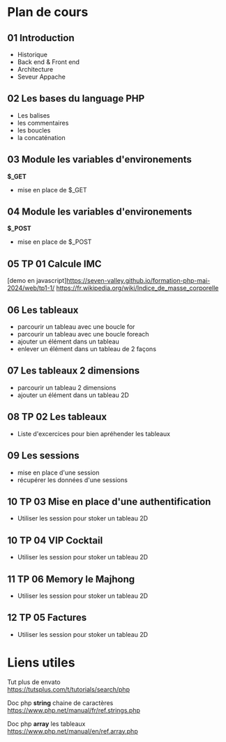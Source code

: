 # Plan de cours

## 01 Introduction
- Historique  
- Back end & Front end  
- Architecture  
- Seveur Appache  

## 02 Les bases du language PHP
- Les balises  
- les commentaires  
- les boucles  
- la concaténation  

## 03 Module les variables d'environements
**$_GET**  
- mise en place de $_GET 

## 04 Module les variables d'environements
**$_POST**     
- mise en place de $_POST   

## 05 TP 01 Calcule IMC
[demo en javascript]https://seven-valley.github.io/formation-php-mai-2024/web/tp1-1/
https://fr.wikipedia.org/wiki/Indice_de_masse_corporelle

## 06 Les tableaux
- parcourir un tableau avec une boucle for
- parcourir un tableau avec une boucle foreach
- ajouter un élément dans un tableau
- enlever un élément dans un tableau de 2 façons

## 07 Les tableaux 2 dimensions
- parcourir un tableau 2 dimensions
- ajouter un élément dans un tableau 2D

## 08 TP 02 Les tableaux
- Liste d'excercices pour bien apréhender les tableaux

## 09 Les sessions
- mise en place d'une session
- récupérer les données d'une sessions

## 10 TP 03 Mise en place d'une authentification
- Utiliser les session pour stoker un tableau 2D

## 10 TP 04 VIP Cocktail
- Utiliser les session pour stoker un tableau 2D

## 11 TP 06 Memory le Majhong
- Utiliser les session pour stoker un tableau 2D

## 12 TP 05 Factures
- Utiliser les session pour stoker un tableau 2D



# Liens utiles

Tut plus de envato  
https://tutsplus.com/t/tutorials/search/php 

Doc php **string** chaine de caractères  
https://www.php.net/manual/fr/ref.strings.php  

Doc php **array** les tableaux  
https://www.php.net/manual/en/ref.array.php

